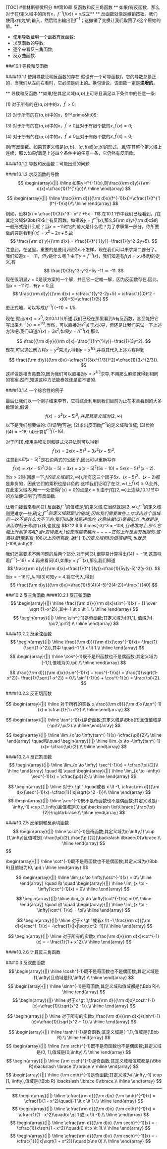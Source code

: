 [TOC]
#普林斯顿微积分
##第10章 反函数和反三角函数
** 如果$f$有反函数，那么对于在$f$定义域中的所有$x$，$f^{-1}(f(x))=x$成立**
** 反函数就像是撤销按钮。我们使用$x$作为$f$的输入，然后给出输出到$f^{-1}$；这撤销了变换让我们取回了$x$这个原始的值。**

- 使用导数证明一个函数有反函数;
- 求反函数的导数;
- 逐个来看反三角函数;
- 反双曲函数.


###10.1 导数和反函数

####10.1.1 使用导数证明反函数的存在
假设有一个可导函数$f$，它的导数总是正的，当我们从左向右看时，它必须是向上的。换句话说，该函数一定是**递增的**。

** 导数和反函数:**如果$f$在其定义域$(a, b)$上可导且满足以下条件中的任意一条:

(1) 对于所有的在$(a,b)$中的$x$，$f^\prime>0$;

(2) 对于所有的在$(a,b)$中的$x$，$f^\prime&lt;0$;

(3) 对于所有的在$(a,b)$中的$x$，$f^\prime\geq 0$且对于有限个数的$x,f^\prime(x)=0$;

(4) 对于所有的在$(a,b)$中的$x$，$f^\prime\leq 0$且对于有限个数的$x,f^\prime(x)=0$;

则$f$有反函数。如果其定义域是$[a,b]$、$[a,b)$或$(a,b]$的形式，且$f$在其整个定义域上连续，那么如果$f$满足上述四个条件中的任意一条，它仍然有反函数。

####10.1.2 导数和反函数：可能出现的问题

####10.1.3 求反函数的导数
$$
\begin{array}{||}
\hline
如果y=f^{-1}(x),则\frac{{\rm d}y}{{\rm d}x}=\cfrac{1}{f^{'}(y)}\\
\hline
\end{array}
$$

$$
\begin{array}{||}
\hline
\frac{{\rm d}}{{\rm d}x}(f^{-1}(x))=\cfrac{1}{f^{'}(f^{-1}(x))}\\
\hline
\end{array}
$$

例如，设$f(x) = \cfrac{1}{3}x^3 - x^2 +5x - 11$.在10.1.1节中我们已经看到，$f$在其定义域$\Bbb{R}$上有反函数。如果设$y=f^{-1}(x)$,那么${\rm d}y/{\rm d}x$的一般形式是什么呢？当$x=-11$时它的值又是什么呢？为了求解第一部分，你所要做的只是看到$f^{'}(x)=x^2 -2x+5$,故
$$
\frac{{\rm d} y}{{\rm d}x} = \frac{1}{f^{'}{y}}=\frac{1}{y^2-2y+5}.
$$
注意到，在这里，重要的是要用$y$替换$x$.不怎样，现在我们可以来求第二部分了。我们知道$x=-11$，但$y$是什么呢？由于$y=f^{-1}(x)$，我们知道有$f(y)=x$.根据$f$的定义,有
$$
\frac{1}{3}y^3-y^2+5y -11 ＝ -11.
$$
现在很明显$y=0$是该方案的一个解，并且它一定唯一解，因为反函数存在.因此，当$x=-11$时，有$y=0$,且
$$
\frac{{\rm d}y}{{\rm d}x} = \cfrac{1}{y^2-2y+5} = \cfrac{1}{(0)^2 -x(0)+5}=\cfrac{1}{5}
$$
更正式地，可以写成$(f^{-1})^{'}(-11)=1/5$.

现在,假设$h(x) = x^3$, 如10.1.1节所述.我们已经在那里看到$h$有反函数，甚至能把它写出来:$h^{-1}(x) = x^{1/3}$.当然，可以直接对$x^a$关于$x$求导，但还是让我们来试一下上述方法吧.我们知道$h^{'}(x)=3x^2$;如果$y=h^{-1}(x)$,那么

$$
\frac{{\rm d}y}{{\rm d}x}=\frac{1}{h^{'}(y)}=\frac{1}{3y^2}.
$$
现在,可以通过解方程$x=y^3$来求$y$,得到$y=x^{1/3}$,并将其代入上述方程得到

$$
\frac{{\rm d}y}{{\rm d}x}=\cfrac{1}{3(x^{1/3})^2}=\cfrac{1}{3x^{2/3}}.
$$
这样做是相当愚蠢的,因为我们可以直接对$y=x^{1/3}$求导,不用那么麻烦就得到相同的答案.然而,知道这种方法能奏效还是蛮不错的.


####10.1.4 一个综合性的例子

最后让我们以一个例子结束李节，它将综合利用到我们目前为止在本章看到的大多数理论.假设
$$
f(x) = x^2(x-5)^3,并且其定义域为[2,\infty)
$$
以下是我们想要做的:
(1)证明$f$可逆;
(2)求出反函数$f^{-1}$的定义域和值域;
(3)检验$f(4)=-16$;
(4)计算$(f^{-1})^{'}(-16)$.

对于问(1),使用乘积法则和链式求导法则可以得到
$$
f^{'}(x) = 2x(x-5)^3+3x^2(x-5)^2.
$$
注意到$x和(x-5)^2$是右边两式的公因子,因此可以重新写作
$$
f^{'}(x) = x(x-5)^2(2(x-5) + 3x)=x(x-5)^2(5x-10)=5x(x-5)^2(x-2).
$$
当$x>2$时(回想一下,$f的定义域是[2,\infty)$),所有这三个因子$5x$、$(x-5)^2$、$(x-2)$都是非负的，因此它们的乘积也是非负的.这样我们证明了在$(2,\infty)$上$f^{'}(x)\geq 0$.此外,在此定义域内,唯一一处使得$f^{'}(x)=0$的点是$x=5$.由于$f$在$[2,\infty)$上连续,10.1.1节中的方法便证明了$f$有反函数.

让我们接着来看问(2).反函数$f^{-1}$的值域是$f$的定义域,它当然就是$[2,\infty)$.$f^{-1}$的定义域则更难求一些.确定,$f^{-1}的定义域就是$f$的值域,因此我们需要做些工作求出这个值域.但一这不是什么大不了的.我们知道$f$总是递增的,这意味着$f(2)$是最低点.也就是说,该函数始于高度$f(x)$,也就是 $$2^2 $ $ \times(-3)^3 = -108$,且递增向上.那么它能上升到多高呢?当$x$变得更大,$f$也变得越来越大----它的上升是没有极限的.这意味着$f$取到自$-108$以上的所有数,故$f^{-1}$的定义域和$f$的值域相同,也就是$[-108,\infty)$.

我们还需要求不解问题的后两个部分.对于问(3),很容易计算得出$f(4)=-16$,这意味着$f^{-1}(-16)=4$.再来看问(4),如果$y=f^{-1}(x)$,那么我们知道
$$
\frac{{\rm d}y}{{\rm d}x}=\frac{1}{f^{'}(y)}=\frac{1}{5y(y-5)^2(y-2)}.
$$
当$x=-16$时,从问(3)可知$y=4$.将它代入,得到
$$
\frac{{\rm d}y}{{\rm d}x}=\frac{1}{5(4)(4-5)^2(4-2)}=\frac{1}{40}
$$

###10.2 反三角函数
####10.2.1 反正弦函数
$$
\begin{array}{||}
\hline
\frac{{\rm d}}{{\rm d}x}\sin^{-1}(x) = {1 \over \sqrt {1 -x^2}},其中-1 \lt x \lt 1. \\
\hline
\end{array}
$$
$$
\begin{array}{||}
\hline
\sin^{-1}是奇函数;其定义域为[01,1], 值域为[-\pi/2,\pi/2].\\
\hline
\end{array}
$$

####10.2.2 反余弦函数
$$
\begin{array}{||}
\hline
\frac{{\rm d}}{{\rm d}x}\cos^{-1}(x)=-\frac{1}{\sqrt{1-x^2}},其中 \quad -1 \lt x \lt 1.\\
\hline
\end{array}
$$
$$
\begin{array}{||}
\hline
\cos^{-1}既不是积函数也不是偶函数;其定义域为[-1,1],值域为[0,\pi].\\
\hline
\end{array}
$$

$$
\frac{{\rm d}}{{\rm d}x}(\sin^{-1}(x) + \cos^{-1}(x)) = \frac{1}{\sqrt{1-x^2}}- \frac{1}{\sqrt{1-x^2}} = 0.\\
\sin^{-1}(x) + \cos^{-1}(x) = \frac{\pi}{2}.
$$

####10.2.3 反正切函数

$$
\begin{array}{||}
\hline
对于所有的实数 x,\frac{{\rm d}}{{\rm d}x}\tan^{-1}(x) = \cfrac{1}{1+x^2}.\\
\hline
\end{array}
$$

$$
\begin{array}{||}
\hline
\tan^{-1}(x)是奇函数;其定义域是\Bbb{R}且值值域是(-\pi/2,\pi/2).\\
\hline
\end{array}
$$

$$
\begin{array}{||}
\hline
\lim_{x \to \infty}tan^{-1}(x)=\cfrac{\pi}{2}\\
\hline
\end{array}
\quad和\quad
\begin{array}{||}
\hline
\lim_{x \to -\infty}tan^{-1}(x)=-\cfrac{\pi}{2}.\\
\hline
\end{array}
$$

####10.2.4 反正割函数
$$
\begin{array}{||}
\hline
\lim_{x \to \infty} \sec^{-1}(x) = \cfrac{\pi}{2}\\
\hline
\end{array}
\quad 和 \quad
\begin{array}{||}
\hline
\lim_{x \to -\infty} \sec^{-1}(x) = \cfrac{\pi}{2}.\\
\hline
\end{array}
$$

$$
\begin{array}{||}
\hline
对于x \gt 1 \quad或者 x \lt -1, \cfrac{\rm d}{{\rm d}x}\sec^{-1}(x)=\cfrac{1}{|x|\sqrt{x^2 -1}}\\
\hline
\end{array}
$$
$$
\begin{array}{||}
\hline
\sec^{-1}既不是奇函数也不是偶函数;其定义域是(-\infty,-1] \cup [1,\infty)且值域是[0,\pi]\backslash \left\lbrace{ \frac{\pi}{2}}\right\rbrace.\\
\hline
\end{array}
$$

####10.2.5 反余割和反余切函数
$$
\begin{array}{||}
\hline
\csc^{-1}是奇函数;其定义域为(-\infty,1] \cup [1,\infty)且值域是[-\frac{\pi}{2},\frac{\pi}{2}]\backslash \lbrace{0}\rbrace.\\
\hline
\end{array}
$$
$$

\begin{array}{||}
\hline
\cot^{-1}既不是奇函数也不是偶函数;其定义域为{\Bbb R}且值域为(0, \pi).\\
\hline
\end{array}
$$

$$
\begin{array}{||}
\hline
\lim_{x \to \infty}\csc^{-1}(x) = 0\\
\hline
\end{array}
\quad 和 \quad
\begin{array}{||}
\hline
\lim_{x \to -\infty}\csc^{-1}(x) = 0\\
\hline
\end{array}
$$

$$
\begin{array}{||}
\hline
\lim_{x \to \infty}\cot^{-1}(x) = 0\\
\hline
\end{array}
\quad 和 \quad
\begin{array}{||}
\hline
\lim_{x \to -\infty}\cot^{-1}(x) = \pi\\
\hline
\end{array}
$$

$$
\begin{array}{||}
\hline
对于x \gt 1或者x \lt -1,\frac{\rm d}{{\rm d}x}\csc^{-1}(x)= -\cfrac{1}{|x|\sqrt{x^2 -1}}\\
\hline
\end{array}
$$

$$
\begin{array}{||}
\hline
对于所有的实数x,\frac{\rm d}{{\rm d}x}\cot^{-1}(x) = - \frac{1}{1 + x^2}.\\
\hline
\end{array}
$$



####10.2.6 计算反三角函数

###10.3 反双曲函数
$$
\begin{array}{||}
\hline
\cosh^{-1}既不是奇函数也不是偶函数;其定义域是[1,\infty)且值域是[0,\infty).\\
\hline
\end{array}
$$
$$
\begin{array}{||}
\hline
\sinh^{-1}是奇函数;其定义域和值域都是{\Bbb R}\\
\hline
\end{array}
$$
$$
\begin{array}{||}
\hline
对于x \gt 1,\frac{\rm d}{{\rm d}x}\cosh^{-1}(x)=\cfrac{1}{\sqrt{x^2 -1}}.\\
\hline
\end{array}
$$

$$
\begin{array}{||}
\hline
对于所有的实数x,\frac{\rm d}{{\rm d}x}\sinh^{-1}(x)=\cfrac{1}{\sqrt{x^2 + 1}}.\\
\hline
\end{array}
$$

$$
\begin{array}{||}
\hline
\tanh^{-1}是奇函数;其定义域是(-1,1),值域是{\Bbb R}.\\
\hline
\end{array}
$$
$$
\begin{array}{||}
\hline
{\rm srch}^{-1}既不是奇函数也不是偶函数;其定义域是(0, 1],值域是[0,\infty).\\
\hline
\end{array}
$$
$$
\begin{array}{||}
\hline
{\rm csch}^{-1}是奇函数;其定义域和值域都是{\Bbb R}\backslash \lbrace 0\rbrace.\\
\hline
\end{array}
$$
$$
\begin{array}{||}
\hline
{\rm coth}^{-1}是奇函数;其定义域为(-\infty,-1] \cup [1, \infty),值域是{\Bbb R} \backslash \lbrace 0\rbrace.\\
\hline
\end{array}
$$
***
$$
\begin{array}{||}
\hline
\cfrac{\rm d}{{\rm d}x} {\rm tanh}^{-1}(x) = \cfrac{1}{1 - x^2}\quad(-1 \lt x \lt 1).\\
\hline
\end{array}
$$
$$
\begin{array}{||}
\hline
\cfrac{\rm d}{{\rm d}x} {\rm coth}^{-1}(x) = \cfrac{1}{1 - x^2}\quad(x \gt 1 或-x \lt -1).\\
\hline
\end{array}
$$
$$
\begin{array}{||}
\hline
\cfrac{\rm d}{{\rm d}x} {\rm sech}^{-1}(x) = -\cfrac{1}{x\sqrt{1 - x^2}}\quad(0 \lt x \lt 1).\\
\hline
\end{array}
$$
$$
\begin{array}{||}
\hline
\cfrac{\rm d}{{\rm d}x} {\rm csch}^{-1}(x) = -\cfrac{1}{{|x|\sqrt{1 + x^2}}}\quad(x\ne 0).\\
\hline
\end{array}
$$